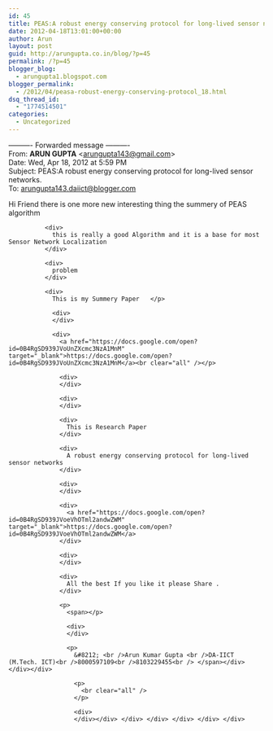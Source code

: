 ```yaml
---
id: 45
title: PEAS:A robust energy conserving protocol for long-lived sensor networks.
date: 2012-04-18T13:01:00+00:00
author: Arun
layout: post
guid: http://arungupta.co.in/blog/?p=45
permalink: /?p=45
blogger_blog:
  - arungupta1.blogspot.com
blogger_permalink:
  - /2012/04/peasa-robust-energy-conserving-protocol_18.html
dsq_thread_id:
  - "1774514501"
categories:
  - Uncategorized
---
```

<div>
  &#8212;&#8212;&#8212;- Forwarded message &#8212;&#8212;&#8212;-<br />From: <b>ARUN GUPTA</b> <span dir="ltr"><<a href="mailto:arungupta143@gmail.com">arungupta143@gmail.com</a>></span><br /> Date: Wed, Apr 18, 2012 at 5:59 PM<br />Subject: PEAS:A robust energy conserving protocol for long-lived sensor networks.<br />To: <a href="mailto:arungupta143.daiict@blogger.com">arungupta143.daiict@blogger.com</a></p> 
  
  <p>
  </p>
  
  <div>
    <div>
      <div>
        <div>
          <div>
            <div>
              <p>
                Hi Friend there is one more new interesting thing the summery of PEAS algorithm 
              </p>
              
              <div>
                this is really a good Algorithm and it is a base for most Sensor Network Localization 
              </div>
              
              <div>
                problem
              </div>
              
              <div>
                This is my Summery Paper   </p> 
                
                <div>
                </div>
                
                <div>
                  <a href="https://docs.google.com/open?id=0B4RgSD939JVoUnZXcmc3NzA1MnM" target="_blank">https://docs.google.com/open?id=0B4RgSD939JVoUnZXcmc3NzA1MnM</a><br clear="all" /></p> 
                  
                  <div>
                  </div>
                  
                  <div>
                  </div>
                  
                  <div>
                    This is Research Paper
                  </div>
                  
                  <div>
                    A robust energy conserving protocol for long-lived sensor networks
                  </div>
                  
                  <div>
                  </div>
                  
                  <div>
                    <a href="https://docs.google.com/open?id=0B4RgSD939JVoeVhOTml2andwZWM" target="_blank">https://docs.google.com/open?id=0B4RgSD939JVoeVhOTml2andwZWM</a>
                  </div>
                  
                  <div>
                  </div>
                  
                  <div>
                    All the best If you like it please Share .
                  </div>
                  
                  <p>
                    <span></p> 
                    
                    <div>
                    </div>
                    
                    <p>
                      &#8212; <br />Arun Kumar Gupta <br />DA-IICT (M.Tech. ICT)<br />8000597109<br />8103229455<br /> </span></div> </div></div> 
                      
                      <p>
                        <br clear="all" />
                      </p>
                      
                      <div>
                      </div></div> </div> </div> </div> </div> </div>